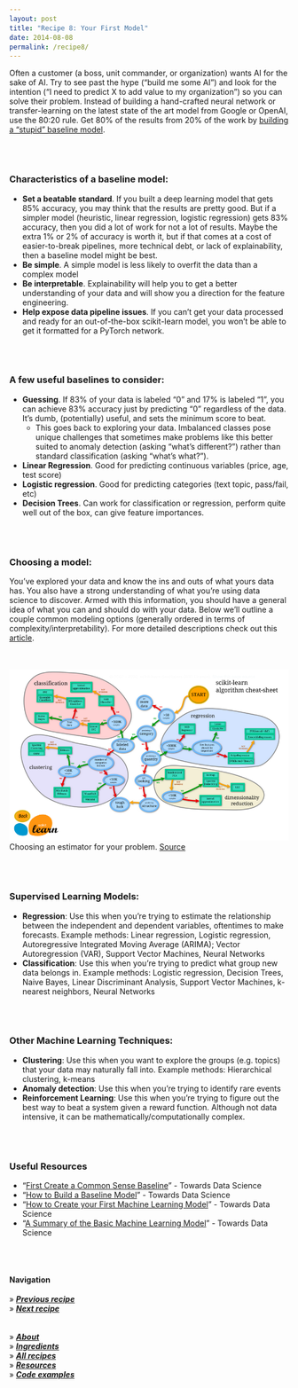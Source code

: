```yaml
---
layout: post
title: "Recipe 8: Your First Model"
date: 2014-08-08
permalink: /recipe8/
---
```

Often a customer (a boss, unit commander, or organization) wants AI for the sake of AI. Try to see past the hype (“build me some AI”) and look for the intention (“I need to predict X to add value to my organization”) so you can solve their problem. Instead of building a hand-crafted neural network or transfer-learning on the latest state of the art model from Google or OpenAI, use the 80:20 rule. Get 80% of the results from 20% of the work by [building a “stupid” baseline model](https://blog.insightdatascience.com/always-start-with-a-stupid-model-no-exceptions-3a22314b9aaa).

<br><br>
### Characteristics of a baseline model:
- **Set a beatable standard**. If you built a deep learning model that gets 85% accuracy, you may think that the results are pretty good. But if a simpler model (heuristic, linear regression, logistic regression) gets 83% accuracy, then you did a lot of work for not a lot of results. Maybe the extra 1% or 2% of accuracy is worth it, but if that comes at a cost of easier-to-break pipelines, more technical debt, or lack of explainability, then a baseline model might be best.
- **Be simple**. A simple model is less likely to overfit the data than a complex model
- **Be interpretable**. Explainability will help you to get a better understanding of your data and will show you a direction for the feature engineering.
- **Help expose data pipeline issues**. If you can’t get your data processed and ready for an out-of-the-box scikit-learn model, you won’t be able to get it formatted for a PyTorch network.

<br><br>
### A few useful baselines to consider:
- **Guessing**. If 83% of your data is labeled “0” and 17% is labeled “1”, you can achieve 83% accuracy just by predicting “0” regardless of the data. It’s dumb, (potentially) useful, and sets the minimum score to beat.
    - This goes back to exploring your data. Imbalanced classes pose unique challenges that sometimes make problems like this better suited to anomaly detection (asking “what’s different?”) rather than standard classification (asking “what’s what?”).
- **Linear Regression**. Good for predicting continuous variables (price, age, test score)
- **Logistic regression**. Good for predicting categories (text topic, pass/fail, etc)
- **Decision Trees**. Can work for classification or regression, perform quite well out of the box, can give feature importances.

<br><br>
### Choosing a model:
You’ve explored your data and know the ins and outs of what yours data has. You also have a strong understanding of what you’re using data science to discover. Armed with this information, you should have a general idea of what you can and should do with your data. Below we’ll outline a couple common modeling options (generally ordered in terms of complexity/interpretability). For more detailed descriptions check out this [article](https://blog.statsbot.co/machine-learning-algorithms-183cc73197c).


<br><br>
![Scikit Learn Choosing Estimator](/assets/recipe8/sklearn_choosing_estimator.png)<br>
Choosing an estimator for your problem. [Source](https://scikit-learn.org/stable/tutorial/machine_learning_map/index.html)


<br><br>
### Supervised Learning Models:
- **Regression**: Use this when you’re trying to estimate the relationship between the independent and dependent variables, oftentimes to make forecasts. Example methods: Linear regression, Logistic regression, Autoregressive Integrated Moving Average (ARIMA); Vector Autoregression (VAR), Support Vector Machines, Neural Networks
- **Classification**: Use this when you’re trying to predict what group new data belongs in. Example methods: Logistic regression, Decision Trees,  Naive Bayes, Linear Discriminant Analysis, Support Vector Machines, k-nearest neighbors, Neural Networks

<br><br>
### Other Machine Learning Techniques:
- **Clustering**: Use this when you want to explore the  groups (e.g. topics)  that your data may naturally fall into. Example methods: Hierarchical clustering, k-means
- **Anomaly detection**: Use this when you’re trying to identify rare events
- **Reinforcement Learning**: Use this when you’re trying to figure out the best way to beat a system given a reward function. Although not data intensive, it can be mathematically/computationally complex.

<br><br>
### Useful Resources
- “[First Create a Common Sense Baseline](https://towardsdatascience.com/first-create-a-common-sense-baseline-e66dbf8a8a47)” - Towards Data Science
- “[How to Build a Baseline Model](https://towardsdatascience.com/how-to-build-a-baseline-model-be6ce42389fc)” - Towards Data Science
- “[How to Create your First Machine Learning Model](https://towardsdatascience.com/how-to-create-your-first-machine-learning-model-4c8f745e4b8c)” - Towards Data Science
- “[A Summary of the Basic Machine Learning Model](https://towardsdatascience.com/a-summary-of-the-basic-machine-learning-models-e0a65627ecbe)” - Towards Data Science

<br><br>

#### Navigation
» **[_Previous recipe_](/recipe7)**<br>
» **[_Next recipe_](/recipe9)**<br><br><br>
» **[_About_](/about)**<br>
» **[_Ingredients_](/ingredients)**<br>
» **[_All recipes_](/recipes)**<br>
» **[_Resources_](/resources)**<br>
» **[_Code examples_](/examples)**<br>
